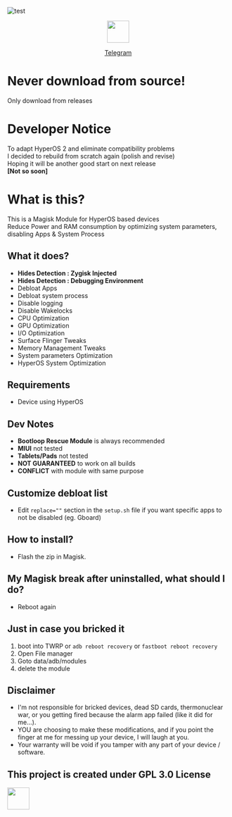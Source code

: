 

![test](https://github.com/user-attachments/assets/5cf75f24-5993-4e64-b3b2-328f30d4ff31)
<div align="center">
<a href="https://t.me/TatshSecretCave" ><img height="50" src="https://www.vectorlogo.zone/logos/telegram/telegram-tile.svg"/></a>

<a href="https://t.me/TatshSecretCave" >Telegram</a>
</div>

# Never download from source!
Only download from releases

# Developer Notice
To adapt HyperOS 2 and eliminate compatibility problems\
I decided to rebuild from scratch again (polish and revise)\
Hoping it will be another good start on next release\
**[Not so soon]**

# What is this?
This is a Magisk Module for HyperOS based devices\
Reduce Power and RAM consumption by optimizing system parameters, disabling Apps & System Process

## What it does?
- **Hides Detection : Zygisk Injected**
- **Hides Detection : Debugging Environment**
- Debloat Apps
- Debloat system process
- Disable logging
- Disable Wakelocks
- CPU Optimization
- GPU Optimization
- I/O Optimization
- Surface Flinger Tweaks
- Memory Management Tweaks
- System parameters Optimization
- HyperOS System Optimization

## Requirements
- Device using HyperOS

## Dev Notes
- **Bootloop Rescue Module** is always recommended
- **MIUI** not tested
- **Tablets/Pads** not tested
- **NOT GUARANTEED** to work on all builds
- **CONFLICT** with module with same purpose

## Customize debloat list
- Edit `replace=""` section in the `setup.sh` file if you want specific apps to not be disabled (eg. Gboard)

## How to install?
- Flash the zip in Magisk.

## My Magisk break after uninstalled, what should I do?
- Reboot again

## Just in case you bricked it
1. boot into TWRP or `adb reboot recovery` or `fastboot reboot recovery`
2. Open File manager
3. Goto data/adb/modules
4. delete the module

## Disclaimer
* I'm not responsible for bricked devices, dead SD cards, thermonuclear war, or you getting fired because the alarm app failed (like it did for me...).
* YOU are choosing to make these modifications, and if you point the finger at me for messing up your device, I will laugh at you.
* Your warranty will be void if you tamper with any part of your device / software.


## This project is created under GPL 3.0 License
<a href="https://github.com/TatshSiow/HyperOptimize/blob/main/LICENSE" ><img height="50" src="https://upload.wikimedia.org/wikipedia/commons/9/93/GPLv3_Logo.svg"/></a>


